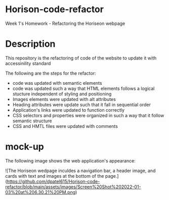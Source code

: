 # Horison-code-refactor
Week 1's Homework - Refactoring the Horiseon webpage

# Description
This repository is the refactoring of code of the website to update it with accessinility standard

The following are the steps for the refactor:

* code was updated with semantic elements
* code was updated such a way that HTML elements follows  a logical stucture independent of styling and positioning
* Images elements were updated with alt attributes
* Heading attributes were update such that it fall in sequential order
* Application's links were updated to function correctly
* CSS selectors and properties were organized in such a way that it follow semantic structure
* CSS and HMTL files were updated with comments

# mock-up
The following image shows the web application's appearance:

![The Horiseon wedpage inculdes a navigation bar, a header image, and cards with text and images at the bottom of the page.] (https://github.com/dpatel615/Horison-code-refactor/blob/main/assets/images/Screen%20Shot%202022-01-03%20at%206.30.21%20PM.png)

